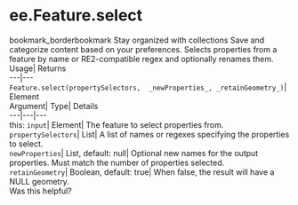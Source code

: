  
#  ee.Feature.select 
bookmark_borderbookmark Stay organized with collections  Save and categorize content based on your preferences.
Selects properties from a feature by name or RE2-compatible regex and optionally renames them. 
Usage| Returns  
---|---  
`Feature.select(propertySelectors,  _newProperties_, _retainGeometry_)`| Element  
Argument| Type| Details  
---|---|---  
this: `input`| Element| The feature to select properties from.  
`propertySelectors`| List| A list of names or regexes specifying the properties to select.  
`newProperties`| List, default: null| Optional new names for the output properties. Must match the number of properties selected.  
`retainGeometry`| Boolean, default: true| When false, the result will have a NULL geometry.  
Was this helpful?
